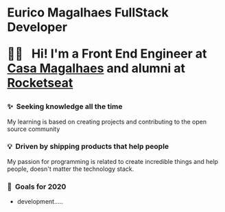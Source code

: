 
<p align="left">
   <h1>Eurico Magalhaes FullStack Developer
</p>

🖖🏼 &nbsp;	Hi! I'm a Front End Engineer at [Casa Magalhaes](https://www.casamagalhaes.com.br/) and alumni at [Rocketseat](https://rocketseat.com.br/)

### ✨&nbsp; Seeking knowledge all the time  
My learning is based on creating projects and contributing to the open source community 

### 💡&nbsp; Driven by shipping products that help people  
My passion for programming is related to create incredible things and help people, doesn't matter the technology stack.  

### 🔭&nbsp; Goals for 2020 
- development.....
